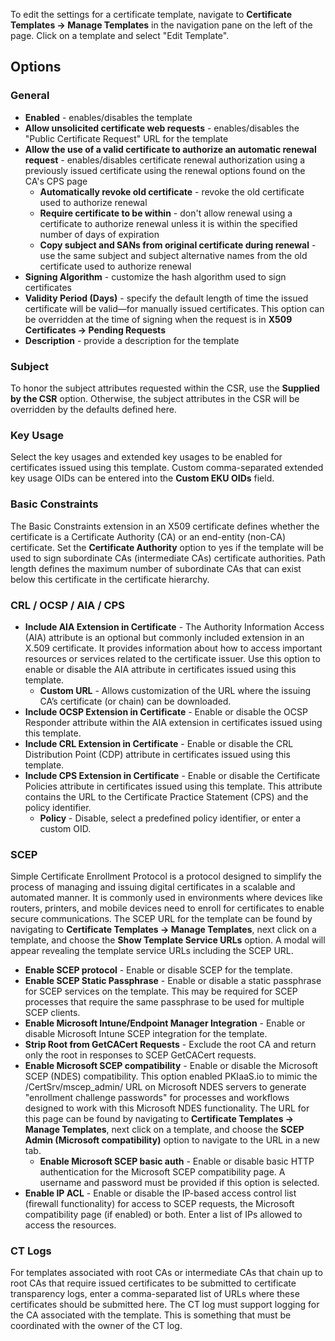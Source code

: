 To edit the settings for a certificate template, navigate to **Certificate Templates -> Manage Templates** in the navigation pane on the left of the page. Click on a template and select "Edit Template".

## Options

### General
* **Enabled** - enables/disables the template
* **Allow unsolicited certificate web requests** - enables/disables the "Public Certificate Request" URL for the template
* **Allow the use of a valid certificate to authorize an automatic renewal request** - enables/disables certificate renewal authorization using a previously issued certificate using the renewal options found on the CA's CPS page
    * **Automatically revoke old certificate** - revoke the old certificate used to authorize renewal
    * **Require certificate to be within** - don't allow renewal using a certificate to authorize renewal unless it is within the specified number of days of expiration
    * **Copy subject and SANs from original certificate during renewal** - use the same subject and subject alternative names from the old certificate used to authorize renewal
* **Signing Algorithm** - customize the hash algorithm used to sign certificates
* **Validity Period (Days)** - specify the default length of time the issued certificate will be valid—for manually issued certificates. This option can be overridden at the time of signing when the request is in **X509 Certificates -> Pending Requests**
* **Description** - provide a description for the template

### Subject
To honor the subject attributes requested within the CSR, use the **Supplied by the CSR** option. Otherwise, the subject attributes in the CSR will be overridden by the defaults defined here.

### Key Usage
Select the key usages and extended key usages to be enabled for certificates issued using this template. Custom comma-separated extended key usage OIDs can be entered into the **Custom EKU OIDs** field.

### Basic Constraints
The Basic Constraints extension in an X509 certificate defines whether the certificate is a Certificate Authority (CA) or an end-entity (non-CA) certificate. Set the **Certificate Authority** option to yes if the template will be used to sign subordinate CAs (intermediate CAs) certificate authorities. Path length defines the maximum number of subordinate CAs that can exist below this certificate in the certificate hierarchy.

### CRL / OCSP / AIA / CPS
* **Include AIA Extension in Certificate** - The Authority Information Access (AIA) attribute is an optional but commonly included extension in an X.509 certificate. It provides information about how to access important resources or services related to the certificate issuer. Use this option to enable or disable the AIA attribute in certificates issued using this template.
    * **Custom URL** - Allows customization of the URL where the issuing CA’s certificate (or chain) can be downloaded.
* **Include OCSP Extension in Certificate** - Enable or disable the OCSP Responder attribute within the AIA extension in certificates issued using this template.
* **Include CRL Extension in Certificate** - Enable or disable the CRL Distribution Point (CDP) attribute in certificates issued using this template.
* **Include CPS Extension in Certificate** - Enable or disable the Certificate Policies attribute in certificates issued using this template. This attribute contains the URL to the Certificate Practice Statement (CPS) and the policy identifier.
    * **Policy** - Disable, select a predefined policy identifier, or enter a custom OID.

### SCEP
Simple Certificate Enrollment Protocol is a protocol designed to simplify the process of managing and issuing digital certificates in a scalable and automated manner. It is commonly used in environments where devices like routers, printers, and mobile devices need to enroll for certificates to enable secure communications. The SCEP URL for the template can be found by navigating to **Certificate Templates -> Manage Templates**, next click on a template, and choose the **Show Template Service URLs** option. A modal will appear revealing the template service URLs including the SCEP URL.

* **Enable SCEP protocol** - Enable or disable SCEP for the template.
* **Enable SCEP Static Passphrase** - Enable or disable a static passphrase for SCEP services on the template. This may be required for SCEP processes that require the same passphrase to be used for multiple SCEP clients.
* **Enable Microsoft Intune/Endpoint Manager Integration** - Enable or disable Microsoft Intune SCEP integration for the template.
* **Strip Root from GetCACert Requests** - Exclude the root CA and return only the root in responses to SCEP GetCACert requests.
* **Enable Microsoft SCEP compatibility** - Enable or disable the Microsoft SCEP (NDES) compatibility. This option enabled PKIaaS.io to mimic the /CertSrv/mscep_admin/ URL on Microsoft NDES servers to generate "enrollment challenge passwords" for processes and workflows designed to work with this Microsoft NDES functionality. The URL for this page can be found by navigating to **Certificate Templates -> Manage Templates**, next click on a template, and choose the **SCEP Admin (Microsoft compatibility)** option to navigate to the URL in a new tab.
    * **Enable Microsoft SCEP basic auth** - Enable or disable basic HTTP authentication for the Microsoft SCEP compatibility page. A username and password must be provided if this option is selected.
* **Enable IP ACL** - Enable or disable the IP-based access control list (firewall functionality) for access to SCEP requests, the Microsoft compatibility page (if enabled) or both. Enter a list of IPs allowed to access the resources.

### CT Logs
For templates associated with root CAs or intermediate CAs that chain up to root CAs that require issued certificates to be submitted to certificate transparency logs, enter a comma-separated list of URLs where these certificates should be submitted here. The CT log must support logging for the CA associated with the template. This is something that must be coordinated with the owner of the CT log.